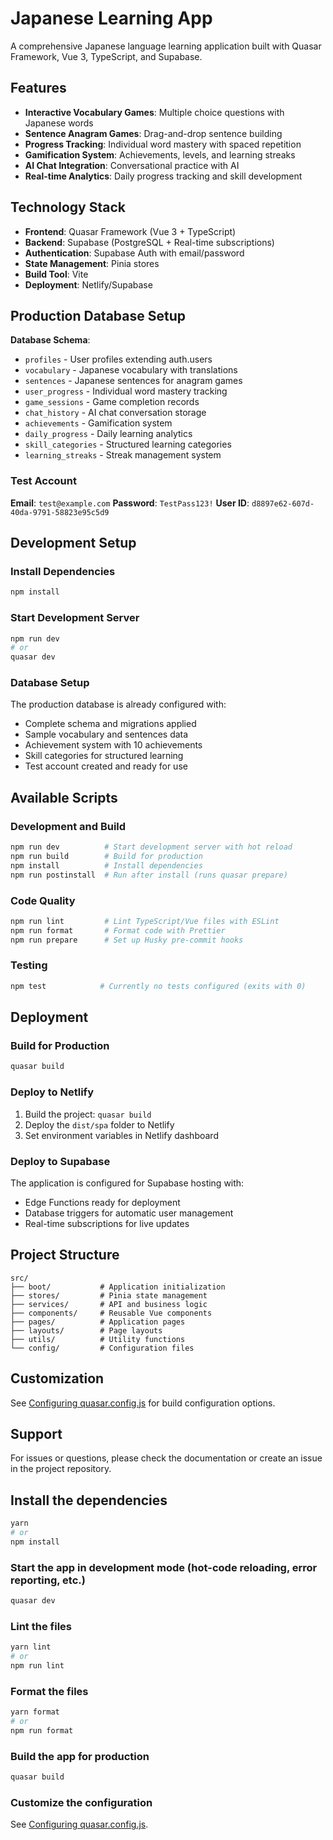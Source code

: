 # Japanese Learning App

A comprehensive Japanese language learning application built with Quasar Framework, Vue 3, TypeScript, and Supabase.

## Features

- **Interactive Vocabulary Games**: Multiple choice questions with Japanese words
- **Sentence Anagram Games**: Drag-and-drop sentence building
- **Progress Tracking**: Individual word mastery with spaced repetition
- **Gamification System**: Achievements, levels, and learning streaks
- **AI Chat Integration**: Conversational practice with AI
- **Real-time Analytics**: Daily progress tracking and skill development

## Technology Stack

- **Frontend**: Quasar Framework (Vue 3 + TypeScript)
- **Backend**: Supabase (PostgreSQL + Real-time subscriptions)
- **Authentication**: Supabase Auth with email/password
- **State Management**: Pinia stores
- **Build Tool**: Vite
- **Deployment**: Netlify/Supabase

## Production Database Setup

**Database Schema**:

- `profiles` - User profiles extending auth.users
- `vocabulary` - Japanese vocabulary with translations
- `sentences` - Japanese sentences for anagram games
- `user_progress` - Individual word mastery tracking
- `game_sessions` - Game completion records
- `chat_history` - AI chat conversation storage
- `achievements` - Gamification system
- `daily_progress` - Daily learning analytics
- `skill_categories` - Structured learning categories
- `learning_streaks` - Streak management system

### Test Account

**Email**: `test@example.com`
**Password**: `TestPass123!`
**User ID**: `d8897e62-607d-40da-9791-58823e95c5d9`

## Development Setup

### Install Dependencies

```bash
npm install
```

### Start Development Server

```bash
npm run dev
# or
quasar dev
```

### Database Setup

The production database is already configured with:

- Complete schema and migrations applied
- Sample vocabulary and sentences data
- Achievement system with 10 achievements
- Skill categories for structured learning
- Test account created and ready for use

## Available Scripts

### Development and Build

```bash
npm run dev          # Start development server with hot reload
npm run build        # Build for production
npm install          # Install dependencies
npm run postinstall  # Run after install (runs quasar prepare)
```

### Code Quality

```bash
npm run lint         # Lint TypeScript/Vue files with ESLint
npm run format       # Format code with Prettier
npm run prepare      # Set up Husky pre-commit hooks
```

### Testing

```bash
npm test            # Currently no tests configured (exits with 0)
```

## Deployment

### Build for Production

```bash
quasar build
```

### Deploy to Netlify

1. Build the project: `quasar build`
2. Deploy the `dist/spa` folder to Netlify
3. Set environment variables in Netlify dashboard

### Deploy to Supabase

The application is configured for Supabase hosting with:

- Edge Functions ready for deployment
- Database triggers for automatic user management
- Real-time subscriptions for live updates

## Project Structure

```
src/
├── boot/           # Application initialization
├── stores/         # Pinia state management
├── services/       # API and business logic
├── components/     # Reusable Vue components
├── pages/          # Application pages
├── layouts/        # Page layouts
├── utils/          # Utility functions
└── config/         # Configuration files
```

## Customization

See [Configuring quasar.config.js](https://v2.quasar.dev/quasar-cli-vite/quasar-config-js) for build configuration options.

## Support

For issues or questions, please check the documentation or create an issue in the project repository.

## Install the dependencies

```bash
yarn
# or
npm install
```

### Start the app in development mode (hot-code reloading, error reporting, etc.)

```bash
quasar dev
```

### Lint the files

```bash
yarn lint
# or
npm run lint
```

### Format the files

```bash
yarn format
# or
npm run format
```

### Build the app for production

```bash
quasar build
```

### Customize the configuration

See [Configuring quasar.config.js](https://v2.quasar.dev/quasar-cli-vite/quasar-config-js).
